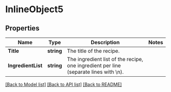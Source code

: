 # InlineObject5

## Properties

Name | Type | Description | Notes
------------ | ------------- | ------------- | -------------
**Title** | **string** | The title of the recipe. | 
**IngredientList** | **string** | The ingredient list of the recipe, one ingredient per line (separate lines with \\n). | 

[[Back to Model list]](../README.md#documentation-for-models) [[Back to API list]](../README.md#documentation-for-api-endpoints) [[Back to README]](../README.md)


